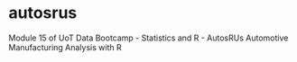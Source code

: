 # autosrus
Module 15 of UoT Data Bootcamp - Statistics and R - AutosRUs Automotive Manufacturing Analysis with R

